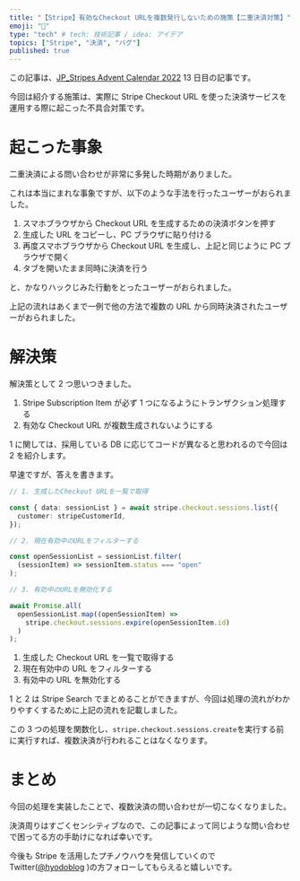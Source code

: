 ```yaml
---
title: "【Stripe】有効なCheckout URLを複数発行しないための施策【二重決済対策】"
emoji: "🦔"
type: "tech" # tech: 技術記事 / idea: アイデア
topics: ["Stripe", "決済", "バグ"]
published: true
---
```


この記事は、[JP_Stripes Advent Calendar 2022](https://adventar.org/calendars/7823) 13 日目の記事です。

今回は紹介する施策は、実際に Stripe Checkout URL を使った決済サービスを運用する際に起こった不具合対策です。

# 起こった事象

二重決済による問い合わせが非常に多発した時期がありました。

これは本当にまれな事象ですが、以下のような手法を行ったユーザーがおられました。

1. スマホブラウザから Checkout URL を生成するための決済ボタンを押す
2. 生成した URL をコピーし、PC ブラウザに貼り付ける
3. 再度スマホブラウザから Checkout URL を生成し、上記と同じように PC ブラウザで開く
4. タブを開いたまま同時に決済を行う

と、かなりハックじみた行動をとったユーザーがおられました。

上記の流れはあくまで一例で他の方法で複数の URL から同時決済されたユーザーがおられました。

# 解決策

解決策として 2 つ思いつきました。

1. Stripe Subscription Item が必ず 1 つになるようにトランザクション処理する
2. 有効な Checkout URL が複数生成されないようにする

1 に関しては、採用している DB に応じてコードが異なると思われるので今回は 2 を紹介します。

早速ですが、答えを書きます。

```typescript
// 1. 生成したCheckout URLを一覧で取得

const { data: sessionList } = await stripe.checkout.sessions.list({
  customer: stripeCustomerId,
});

// 2. 現在有効中のURLをフィルターする

const openSessionList = sessionList.filter(
  (sessionItem) => sessionItem.status === "open"
);

// 3. 有効中のURLを無効化する

await Promise.all(
  openSessionList.map((openSessionItem) =>
    stripe.checkout.sessions.expire(openSessionItem.id)
  )
);
```

1. 生成した Checkout URL を一覧で取得する
2. 現在有効中の URL をフィルターする
3. 有効中の URL を無効化する

1 と 2 は Stripe Search でまとめることができますが、今回は処理の流れがわかりやすくするために上記の流れを記載しました。

この 3 つの処理を関数化し、`stripe.checkout.sessions.create`を実行する前に実行すれば、複数決済が行われることはなくなります。

# まとめ

今回の処理を実装したことで、複数決済の問い合わせが一切こなくなりました。

決済周りはすごくセンシティブなので、この記事によって同じような問い合わせで困ってる方の手助けになれば幸いです。

今後も Stripe を活用したプチノウハウを発信していくので Twitter([@hyodoblog](https://twitter.com/hyodoblog) )の方フォローしてもらえると嬉しいです。
